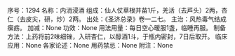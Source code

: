 序号：1294
名称：内消浸酒
组成：仙人仗草根并苗1斤，羌活（去芦头）2两，杏仁（去皮尖，研，炒）2两。
出处：《圣济总录》卷一二七。
主治：风热毒气结成瘰疬。
加减：None
功效：None
用法用量：每日空心暖服1盏，临睡再服。
制备方法：上药将前2味细锉，入研杏仁，以醇酒1斗，于瓶内密封，7日后取开。
临床应用：None
各家论述：None
用药禁忌：None
附注：None
